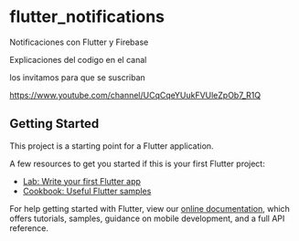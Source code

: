 # flutter_notifications

Notificaciones con Flutter y Firebase

Explicaciones del codigo en el canal 

los invitamos para que se suscriban

https://www.youtube.com/channel/UCqCqeYUukFVUleZpOb7_R1Q

## Getting Started

This project is a starting point for a Flutter application.

A few resources to get you started if this is your first Flutter project:

- [Lab: Write your first Flutter app](https://flutter.io/docs/get-started/codelab)
- [Cookbook: Useful Flutter samples](https://flutter.io/docs/cookbook)

For help getting started with Flutter, view our 
[online documentation](https://flutter.io/docs), which offers tutorials, 
samples, guidance on mobile development, and a full API reference.
